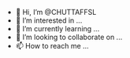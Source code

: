 - 👋 Hi, I’m @CHUTTAFFSL
- 👀 I’m interested in ...
- 🌱 I’m currently learning ...
- 💞️ I’m looking to collaborate on ...
- 📫 How to reach me ...

<!---
CHUTTAFFSL/CHUTTAFFSL is a ✨ special ✨ repository because its `README.md` (this file) appears on your GitHub profile.
You can click the Preview link to take a look at your changes.
--->
